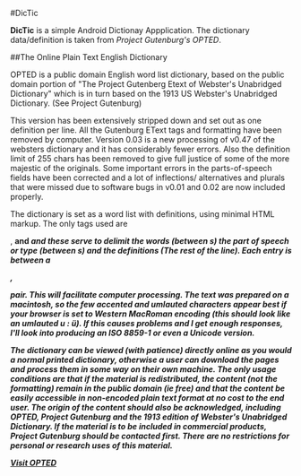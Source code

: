 #DicTic

**DicTic** is a simple Android Dictionay Appplication. The dictionary data/definition is taken from *Project Gutenburg's _OPTED_*.

##The Online Plain Text English Dictionary

OPTED is a public domain English word list dictionary, based on the public domain portion of "The Project Gutenberg Etext of Webster's Unabridged Dictionary" which is in turn based on the 1913 US Webster's Unabridged Dictionary. (See Project Gutenburg)

This version has been extensively stripped down and set out as one definition per line. All the Gutenburg EText tags and formatting have been removed by computer. Version 0.03 is a new processing of v0.47 of the websters dictionary and it has considerably fewer errors. Also the definition limit of 255 chars has been removed to give full justice of some of the more majestic of the originals. Some important errors in the parts-of-speech fields have been corrected and a lot of inflections/ alternatives and plurals that were missed due to software bugs in v0.01 and 0.02 are now included properly.

The dictionary is set as a word list with definitions, using minimal HTML markup. The only tags used are <P>, <B> and <I> and these serve to delimit the words (between <B>s) the part of speech or type (between <I>s) and the definitions (The rest of the line). Each entry is between a <P>, </P> pair. This will facilitate computer processing. The text was prepared on a macintosh, so the few accented and umlauted characters appear best if your browser is set to Western MacRoman encoding (this should look like an umlauted u : ü). If this causes problems and I get enough responses, I'll look into producing an ISO 8859-1 or even a Unicode version.

The dictionary can be viewed (with patience) directly online as you would a normal printed dictionary, otherwise a user can download the pages and process them in some way on their own machine. The only usage conditions are that if the material is redistributed, the content (not the formatting) remain in the public domain (ie free) and that the content be easily accessible in non-encoded plain text format at no cost to the end user. The origin of the content should also be acknowledged, including OPTED, Project Gutenburg and the 1913 edition of Webster's Unabridged Dictionary. If the material is to be included in commercial products, Project Gutenburg should be contacted first. There are no restrictions for personal or research uses of this material.

[Visit OPTED](http://www.mso.anu.edu.au/~ralph/OPTED/)